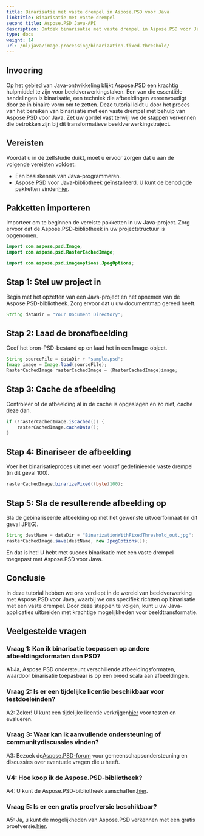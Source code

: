 ```yaml
---
title: Binarisatie met vaste drempel in Aspose.PSD voor Java
linktitle: Binarisatie met vaste drempel
second_title: Aspose.PSD Java-API
description: Ontdek binarisatie met vaste drempel in Aspose.PSD voor Java. Transformeer afbeeldingen naadloos met onze stapsgewijze handleiding.
type: docs
weight: 14
url: /nl/java/image-processing/binarization-fixed-threshold/
---
```

## Invoering

Op het gebied van Java-ontwikkeling blijkt Aspose.PSD een krachtig hulpmiddel te zijn voor beeldverwerkingstaken. Een van die essentiële handelingen is binarisatie, een techniek die afbeeldingen vereenvoudigt door ze in binaire vorm om te zetten. Deze tutorial leidt u door het proces van het bereiken van binarisatie met een vaste drempel met behulp van Aspose.PSD voor Java. Zet uw gordel vast terwijl we de stappen verkennen die betrokken zijn bij dit transformatieve beeldverwerkingstraject.

## Vereisten

Voordat u in de zelfstudie duikt, moet u ervoor zorgen dat u aan de volgende vereisten voldoet:

- Een basiskennis van Java-programmeren.
-  Aspose.PSD voor Java-bibliotheek geïnstalleerd. U kunt de benodigde pakketten vinden[hier](https://releases.aspose.com/psd/java/).

## Pakketten importeren

Importeer om te beginnen de vereiste pakketten in uw Java-project. Zorg ervoor dat de Aspose.PSD-bibliotheek in uw projectstructuur is opgenomen.

```java
import com.aspose.psd.Image;
import com.aspose.psd.RasterCachedImage;

import com.aspose.psd.imageoptions.JpegOptions;
```

## Stap 1: Stel uw project in

Begin met het opzetten van een Java-project en het opnemen van de Aspose.PSD-bibliotheek. Zorg ervoor dat u uw documentmap gereed heeft.

```java
String dataDir = "Your Document Directory";
```

## Stap 2: Laad de bronafbeelding

Geef het bron-PSD-bestand op en laad het in een Image-object.

```java
String sourceFile = dataDir + "sample.psd";
Image image = Image.load(sourceFile);
RasterCachedImage rasterCachedImage = (RasterCachedImage)image;
```

## Stap 3: Cache de afbeelding

Controleer of de afbeelding al in de cache is opgeslagen en zo niet, cache deze dan.

```java
if (!rasterCachedImage.isCached()) {
    rasterCachedImage.cacheData();
}
```

## Stap 4: Binariseer de afbeelding

Voer het binarisatieproces uit met een vooraf gedefinieerde vaste drempel (in dit geval 100).

```java
rasterCachedImage.binarizeFixed((byte)100);
```

## Stap 5: Sla de resulterende afbeelding op

Sla de gebinariseerde afbeelding op met het gewenste uitvoerformaat (in dit geval JPEG).

```java
String destName = dataDir + "BinarizationWithFixedThreshold_out.jpg";
rasterCachedImage.save(destName, new JpegOptions());
```

En dat is het! U hebt met succes binarisatie met een vaste drempel toegepast met Aspose.PSD voor Java.

## Conclusie

In deze tutorial hebben we ons verdiept in de wereld van beeldverwerking met Aspose.PSD voor Java, waarbij we ons specifiek richtten op binarisatie met een vaste drempel. Door deze stappen te volgen, kunt u uw Java-applicaties uitbreiden met krachtige mogelijkheden voor beeldtransformatie.

## Veelgestelde vragen

### Vraag 1: Kan ik binarisatie toepassen op andere afbeeldingsformaten dan PSD?

A1:Ja, Aspose.PSD ondersteunt verschillende afbeeldingsformaten, waardoor binarisatie toepasbaar is op een breed scala aan afbeeldingen.

### Vraag 2: Is er een tijdelijke licentie beschikbaar voor testdoeleinden?

 A2: Zeker! U kunt een tijdelijke licentie verkrijgen[hier](https://purchase.aspose.com/temporary-license/) voor testen en evalueren.

### Vraag 3: Waar kan ik aanvullende ondersteuning of communitydiscussies vinden?

 A3: Bezoek de[Aspose.PSD-forum](https://forum.aspose.com/c/psd/34) voor gemeenschapsondersteuning en discussies over eventuele vragen die u heeft.

### V4: Hoe koop ik de Aspose.PSD-bibliotheek?

 A4: U kunt de Aspose.PSD-bibliotheek aanschaffen.[hier](https://purchase.aspose.com/buy).

### Vraag 5: Is er een gratis proefversie beschikbaar?

 A5: Ja, u kunt de mogelijkheden van Aspose.PSD verkennen met een gratis proefversie.[hier](https://releases.aspose.com/).